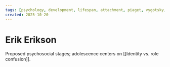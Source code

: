 ```yaml
---
tags: [psychology, development, lifespan, attachment, piaget, vygotsky, adolescence, adulthood, aging, morality]
created: 2025-10-20
---
```

# Erik Erikson

Proposed psychosocial stages; adolescence centers on [[Identity vs. role confusion]].

